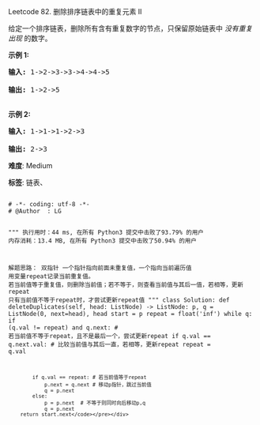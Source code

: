 Leetcode 82. 删除排序链表中的重复元素 II
<p>给定一个排序链表，删除所有含有重复数字的节点，只保留原始链表中&nbsp;<em>没有重复出现&nbsp;</em>的数字。</p>


<p><strong>示例&nbsp;1:</strong></p>



<pre><strong>输入:</strong> 1-&gt;2-&gt;3-&gt;3-&gt;4-&gt;4-&gt;5

<strong>输出:</strong> 1-&gt;2-&gt;5

</pre>



<p><strong>示例&nbsp;2:</strong></p>



<pre><strong>输入:</strong> 1-&gt;1-&gt;1-&gt;2-&gt;3

<strong>输出:</strong> 2-&gt;3</pre>





 **难度**: Medium



 **标签**: 链表、 





<div class="hcb_wrap">
<pre class="prism undefined-numbers lang-python" data-lang="Python"><code>
# -*- coding: utf-8 -*-
# @Author  : LG

"""
执行用时：44 ms, 在所有 Python3 提交中击败了93.79% 的用户
内存消耗：13.4 MB, 在所有 Python3 提交中击败了50.94% 的用户

解题思路：
    双指针
    一个指针指向前面未重复值，一个指向当前遍历值
    用变量repeat记录当前重复值。
    若当前值等于重复值，则删除当前值；若不等于，则查看当前值与其后一值，若相等，更新repeat
    只有当前值不等于repeat时，才尝试更新repeat值
"""
class Solution:
    def deleteDuplicates(self, head: ListNode) -> ListNode:
        p, q = ListNode(0, next=head), head
        start = p
        repeat = float('inf')
        while q:
            if (q.val != repeat) and q.next:  # 若当前值不等于repeat，且不是最后一个，尝试更新repeat
                if q.val == q.next.val: # 比较当前值与其后一直，若相等，更新repeat
                    repeat = q.val

            if q.val == repeat: # 若当前值等于repeat
                p.next = q.next # 移动p指针，跳过当前值
                q = p.next
            else:
                p = p.next  # 不等于则同时向后移动p,q
                q = p.next
        return start.next</code></pre></div>
